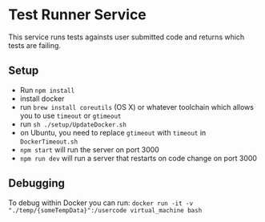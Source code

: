 # Test Runner Service

This service runs tests againsts user submitted code and returns which tests are failing.

## Setup

- Run `npm install`
- install docker
- run `brew install coreutils` (OS X) or whatever toolchain which allows you to use `timeout` or `gtimeout`
- run `sh ./setup/UpdateDocker.sh` 
- on Ubuntu, you need to replace `gtimeout` with `timeout` in `DockerTimeout.sh`
- `npm start` will run the server on port 3000
- `npm run dev` will run a server that restarts on code change on port 3000

## Debugging
To debug within Docker you can run:
`docker run -it -v "./temp/{someTempData}":/usercode virtual_machine bash`
